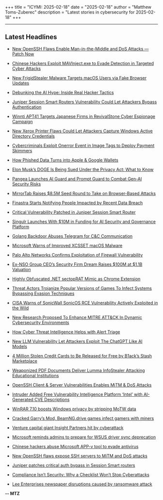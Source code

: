 +++
title = "ICYMI: 2025-02-18"
date = "2025-02-18"
author = "Matthew Toms-Zuberec"
description = "Latest stories in cybersecurity for 2025-02-18"
+++

---------------------------------------------------------------------------
## Latest Headlines
- [New OpenSSH Flaws Enable Man-in-the-Middle and DoS Attacks — Patch Now](https://thehackernews.com/2025/02/new-openssh-flaws-enable-man-in-middle.html)

- [Chinese Hackers Exploit MAVInject.exe to Evade Detection in Targeted Cyber Attacks](https://thehackernews.com/2025/02/chinese-hackers-exploit-mavinjectexe-to.html)

- [New FrigidStealer Malware Targets macOS Users via Fake Browser Updates](https://thehackernews.com/2025/02/new-frigidstealer-malware-targets-macos.html)

- [Debunking the AI Hype: Inside Real Hacker Tactics](https://thehackernews.com/2025/02/debunking-ai-hype-inside-real-hacker.html)

- [Juniper Session Smart Routers Vulnerability Could Let Attackers Bypass Authentication](https://thehackernews.com/2025/02/juniper-session-smart-routers.html)

- [Winnti APT41 Targets Japanese Firms in RevivalStone Cyber Espionage Campaign](https://thehackernews.com/2025/02/winnti-apt41-targets-japanese-firms-in.html)

- [New Xerox Printer Flaws Could Let Attackers Capture Windows Active Directory Credentials](https://thehackernews.com/2025/02/new-xerox-printer-flaws-could-let.html)

- [Cybercriminals Exploit Onerror Event in Image Tags to Deploy Payment Skimmers](https://thehackernews.com/2025/02/cybercriminals-exploit-onerror-event-in.html)

- [How Phished Data Turns into Apple & Google Wallets](https://krebsonsecurity.com/2025/02/how-phished-data-turns-into-apple-google-wallets/)

- [Elon Musk’s DOGE Is Being Sued Under the Privacy Act: What to Know](https://www.wired.com/story/privacy-act-doge-lawsuits/)

- [Pangea Launches AI Guard and Prompt Guard to Combat Gen-AI Security Risks](https://www.securityweek.com/pangea-launches-ai-guard-and-prompt-guard-to-combat-gen-ai-security-risks/)

- [MirrorTab Raises $8.5M Seed Round to Take on Browser-Based Attacks](https://www.securityweek.com/mirrortab-raises-8-5m-seed-round-to-take-on-browser-based-attacks/)

- [Finastra Starts Notifying People Impacted by Recent Data Breach](https://www.securityweek.com/finastra-starts-notifying-people-impacted-by-recent-data-breach/)

- [Critical Vulnerability Patched in Juniper Session Smart Router](https://www.securityweek.com/critical-vulnerability-patched-in-juniper-session-smart-router/)

- [Singulr Launches With $10M in Funding for AI Security and Governance Platform](https://www.securityweek.com/singulr-launches-with-10m-in-funding-for-ai-security-and-governance-platform/)

- [Golang Backdoor Abuses Telegram for C&C Communication](https://www.securityweek.com/golang-backdoor-abuses-telegram-for-cc-communication/)

- [Microsoft Warns of Improved XCSSET macOS Malware](https://www.securityweek.com/microsoft-warns-of-improvements-to-xcsset-macos-malware/)

- [Palo Alto Networks Confirms Exploitation of Firewall Vulnerability](https://www.securityweek.com/palo-alto-networks-confirms-exploitation-of-firewall-vulnerability/)

- [Ex-NSO Group CEO’s Security Firm Dream Raises $100M at $1.1B Valuation](https://www.securityweek.com/ex-nso-group-ceos-security-firm-dream-raises-100m-at-1-1b-valuation/)

- [Highly Obfuscated .NET sectopRAT Mimic as Chrome Extension](https://cybersecuritynews.com/highly-obfuscated-net-sectoprat/)

- [Threat Actors Trojanize Popular Versions of Games To Infect Systems Bypassing Evasion Techniques](https://cybersecuritynews.com/threat-actors-trojanize-popular-versions-of-games/)

- [CISA Warns of SonicWall SonicOS RCE Vulnerability Actively Exploited in the Wild](https://cybersecuritynews.com/sonicwall-sonicos-sslvpn-rce-vulnerability-actively-exploited-in-the-wild/)

- [New Research Proposed To Enhance MITRE ATT&CK In Dynamic Cybersecurity Environments](https://cybersecuritynews.com/new-research-proposed-to-enhance-mitre-attck/)

- [How Cyber Threat Intelligence Helps with Alert Triage](https://cybersecuritynews.com/how-cyber-threat-intelligence-helps-with-alert-triage/)

- [New LLM Vulnerability Let Attackers Exploit The ChatGPT Like AI Models](https://cybersecuritynews.com/new-llm-vulnerability/)

- [4 Million Stolen Credit Cards to Be Released for Free by B1ack’s Stash Marketplace](https://cybersecuritynews.com/4-million-stolen-credit-cards-to-be-released/)

- [Weaponized PDF Documents Deliver Lumma InfoStealer Attacking Educational Institutions](https://cybersecuritynews.com/weaponized-pdf-documents-deliver-lumma-infostealer/)

- [OpenSSH Client & Server Vulnerabilities Enables MiTM & DoS Attacks](https://cybersecuritynews.com/openssh-vulnerabilities-mitm-dos/)

- [Intruder Added Free Vulnerability Intelligence Platform ‘Intel’ with AI-Generated CVE Descriptions](https://cybersecuritynews.com/intruder-enhances-free-vulnerability-intelligence-platform/)

- [WinRAR 7.10 boosts Windows privacy by stripping MoTW data](https://www.bleepingcomputer.com/news/security/winrar-710-boosts-windows-privacy-by-stripping-motw-data/)

- [Cracked Garry’s Mod, BeamNG.drive games infect gamers with miners](https://www.bleepingcomputer.com/news/security/cracked-garrys-mod-beamngdrive-games-infect-gamers-with-miners/)

- [Venture capital giant Insight Partners hit by cyberattack](https://www.bleepingcomputer.com/news/security/venture-capital-giant-insight-partners-hit-by-cyberattack/)

- [Microsoft reminds admins to prepare for WSUS driver sync deprecation](https://www.bleepingcomputer.com/news/microsoft/microsoft-reminds-admins-to-prepare-for-wsus-driver-sync-deprecation/)

- [Chinese hackers abuse Microsoft APP-v tool to evade antivirus](https://www.bleepingcomputer.com/news/security/chinese-hackers-abuse-microsoft-app-v-tool-to-evade-antivirus/)

- [New OpenSSH flaws expose SSH servers to MiTM and DoS attacks](https://www.bleepingcomputer.com/news/security/new-openssh-flaws-expose-ssh-servers-to-mitm-and-dos-attacks/)

- [Juniper patches critical auth bypass in Session Smart routers](https://www.bleepingcomputer.com/news/security/juniper-patches-critical-auth-bypass-in-session-smart-routers/)

- [Compliance Isn’t Security: Why a Checklist Won’t Stop Cyberattacks](https://www.bleepingcomputer.com/news/security/compliance-isnt-security-why-a-checklist-wont-stop-cyberattacks/)

- [Lee Enterprises newspaper disruptions caused by ransomware attack](https://www.bleepingcomputer.com/news/security/lee-enterprises-newspaper-disruptions-caused-by-ransomware-attack/)

**-- MTZ**